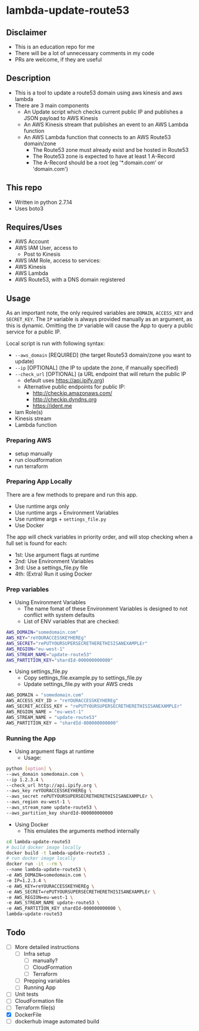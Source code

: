 # lambda-update-route53

## Disclaimer

- This is an education repo for me
- There will be a lot of unnecessary comments in my code
- PRs are welcome, if they are useful

## Description

- This is a tool to update a route53 domain using aws kinesis and aws lambda
- There are 3 main components
  - An Update script which checks current public IP and publishes a JSON payload to AWS Kinesis
  - An AWS Kinesis stream that publishes an event to an AWS Lambda function
  - An AWS Lambda function that connects to an AWS Route53 domain/zone
    - The Route53 zone must already exist and be hosted in Route53
    - The Route53 zone is expected to have at least 1 A-Record
    - The A-Record should be a root (eg '*.domain.com' or 'domain.com')

## This repo

- Written in python 2.7.14
- Uses boto3

## Requires/Uses

- AWS Account
- AWS IAM User, access to
  - Post to Kinesis
- AWS IAM Role, access to services:
- AWS Kinesis
- AWS Lambda
- AWS Route53, with a DNS domain registered

## Usage

As an important note, the only required variables are `DOMAIN`, `ACCESS_KEY` and `SECRET_KEY`.
The `IP` variable is always provided manually as an argument, as this is dynamic.
Omitting the `IP` variable will cause the App to query a public service for a public IP.

Local script is run with following syntax:

- `--aws_domain` [REQUIRED] (the target Route53 domain/zone you want to update)
- `--ip` [OPTIONAL] (the IP to update the zone, if manually specified)
- `--check_url` [OPTIONAL] (a URL endpoint that will return the public IP
  - default uses <https://api.ipify.org>)
  - Alternative public endpoints for public IP:
    - <http://checkip.amazonaws.com/>
    - <http://checkip.dyndns.org>
    - <https://ident.me>
- Iam Role(s)
- Kinesis stream
- Lambda function

### Preparing AWS

- setup manually
- run cloudformation
- run terraform

### Preparing App Locally

There are a few methods to prepare and run this app.

- Use runtime args only
- Use runtime args + Environment Variables
- Use runtime args + `settings_file.py`
- Use Docker

The app will check variables in priority order, and will stop checking when a full set is found for each:

- 1st: Use argument flags at runtime
- 2nd: Use Environment Variables
- 3rd: Use a settings_file.py file
- 4th: (Extra) Run it using Docker

### Prep variables

- Using Environment Variables
  - The name fomat of these Environment Variables is designed to not conflict with system defaults
  - List of ENV variables that are checked:

```bash
AWS_DOMAIN="somedomain.com"
AWS_KEY="reYOURACCESSKEYHEREg"
AWS_SECRET="rePUTYOURSUPERSECRETHERETHISISANEXAMPLEr"
AWS_REGION="eu-west-1"
AWS_STREAM_NAME="update-route53"
AWS_PARTITION_KEY="shardId-000000000000"
```

- Using settings_file.py
  - Copy settings_file.example.py to settings_file.py
  - Update settings_file.py with your AWS creds

```python
AWS_DOMAIN = "somedomain.com"
AWS_ACCESS_KEY_ID = "reYOURACCESSKEYHEREg"
AWS_SECRET_ACCESS_KEY = "rePUTYOURSUPERSECRETHERETHISISANEXAMPLEr"
AWS_REGION_NAME = "eu-west-1"
AWS_STREAM_NAME = "update-route53"
AWS_PARTITION_KEY = "shardId-000000000000"
```

### Running the App

- Using argument flags at runtime
  - Usage:

```bash
python [option] \
--aws_domain somedomain.com \
--ip 1.2.3.4 \
--check_url http://api.ipify.org \
--aws_key reYOURACCESSKEYHEREg \
--aws_secret rePUTYOURSUPERSECRETHERETHISISANEXAMPLEr \
--aws_region eu-west-1 \
--aws_stream_name update-route53 \
--aws_partition_key shardId-000000000000
```

- Using Docker
  - This emulates the arguments method internally

```bash
cd lambda-update-route53
# build docker image locally
docker build -t lambda-update-route53 .
# run docker image locally
docker run -it --rm \
--name lambda-update-route53 \
-e AWS_DOMAIN=somedomain.com \
-e IP=1.2.3.4 \
-e AWS_KEY=reYOURACCESSKEYHEREg \
-e AWS_SECRET=rePUTYOURSUPERSECRETHERETHISISANEXAMPLEr \
-e AWS_REGION=eu-west-1 \
-e AWS_STREAM_NAME update-route53 \
-e AWS_PARTITION_KEY shardId-000000000000 \
lambda-update-route53
```

## Todo

- [ ] More detailed instructions
  - [ ] Infra setup
    - [ ] manually?
    - [ ] CloudFormation
    - [ ] Terraform
  - [ ] Prepping variables
  - [ ] Running App
- [ ] Unit tests
- [ ] CloudFormation file
- [ ] Terraform file(s)
- [x] DockerFile
- [ ] dockerhub image automated build
